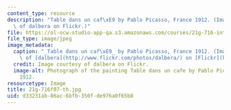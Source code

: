 ```yaml
---
content_type: resource
description: "Table dans un caf\xE9 by Pablo Picasso, France 1912. (Image courtesy\
  \ of dalbera on Flickr.)"
file: https://ol-ocw-studio-app-qa.s3.amazonaws.com/courses/21g-716-introduction-to-contemporary-hispanic-literature-fall-2007/d33231ab86ac6bfb350fde976a0f65b8_21g-716f07-th.jpg
file_type: image/jpeg
image_metadata:
  caption: "_Table dans un caf\xE9_ by Pablo Picasso, France 1912. (Image courtesy\
    \ of [dalbera](http://www.flickr.com/photos/dalbera/) on [Flickr](http://www.flickr.com/photos/dalbera/294580930/).)"
  credit: Image courtesy of dalbera on Flickr.
  image-alt: Photograph of the painting Table dans un cafe by Pablo Picasso, France
    1912.
resourcetype: Image
title: 21g-716f07-th.jpg
uid: d33231ab-86ac-6bfb-350f-de976a0f65b8
---
```

